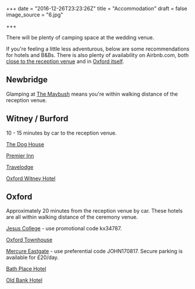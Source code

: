 +++
date = "2016-12-26T23:23:26Z"
title = "Accommodation"
draft = false
image_source = "6.jpg"

+++

There will be plenty of camping space at the wedding venue.

If you're feeling a little less adventurous, below are some recommendations for hotels and B&Bs. There is also plenty of availability on Airbnb.com, both [close to the reception venue](https://www.airbnb.co.uk/s/Newbridge--Oxfordshire--United-Kingdom) and in [Oxford itself](https://www.airbnb.co.uk/s/Oxford--Oxfordshire--United-Kingdom).

## Newbridge

Glamping at [The Maybush](http://www.themaybush.com/accommodation.html) means you're within walking distance of the reception venue.

## Witney / Burford

10 - 15 minutes by car to the reception venue.

[The Dog House](https://www.oldenglishinns.co.uk/our-locations/the-dog-house-frilford-heath)

[Premier Inn](http://www.premierinn.com/gb/en/hotels/england/oxfordshire/witney/witney.html)

[Travelodge](https://www.travelodge.co.uk/hotels/80/Burford-Cotswolds-hotel)

[Oxford Witney Hotel](https://www.oxfordwitneyhotel.co.uk/partner/oxford-witney/)

## Oxford

Approximately 20 minutes from the reception venue by car. These hotels are all within walking distance of the ceremony venue.

[Jesus College](http://www.jesus.ox.ac.uk/visitors/accommodation/bed-breakfast) - use promotional code kx34787.

[Oxford Townhouse](http://www.theoxfordtownhouse.co.uk/)

[Mercure Eastgate](http://www.mercure.com/gb/hotel-6668-mercure-oxford-eastgate-hotel/index.shtml) - use preferential code JOHN170817. Secure parking is available for £20/day.

[Bath Place Hotel](http://www.bathplace.co.uk/)

[Old Bank Hotel](https://www.oldbank-hotel.co.uk/)
